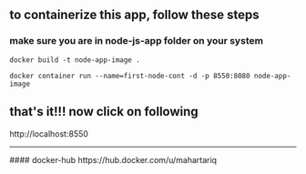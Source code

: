 
## to containerize this app, follow these steps

### make sure you are in node-js-app folder on your system

```
docker build -t node-app-image .
```
```
docker container run --name=first-node-cont -d -p 8550:8080 node-app-image
```
## that's it!!! now click on following 

http://localhost:8550



<hr /> 
#### docker-hub
https://hub.docker.com/u/mahartariq

